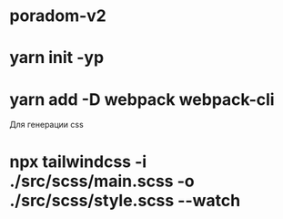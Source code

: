 # poradom-v2

# yarn init -yp

# yarn add -D webpack webpack-cli

Для генерации css

# npx tailwindcss -i ./src/scss/main.scss -o ./src/scss/style.scss --watch

